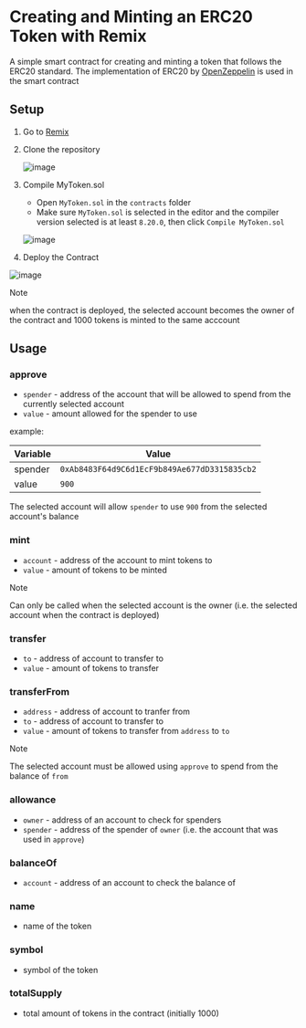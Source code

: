 # Creating and Minting an ERC20 Token with Remix
A simple smart contract for creating and minting a token that follows the ERC20 standard.
The implementation of ERC20 by [OpenZeppelin](https://docs.openzeppelin.com/contracts/5.x/api/token/erc20#ERC20) is used in the smart contract

## Setup
1. Go to [Remix](https://remix.ethereum.org/)
2. Clone the repository

   ![image](https://github.com/user-attachments/assets/32c4a9e0-36b9-4cc0-991c-746f14a62650)

3. Compile MyToken.sol
    - Open `MyToken.sol` in the `contracts` folder
    - Make sure `MyToken.sol` is selected in the editor and the compiler version selected is at least `8.20.0`, then click `Compile MyToken.sol`
  
    ![image](https://github.com/user-attachments/assets/4d18e827-4f35-4946-b0b2-fb232ac9631b)


5. Deploy the Contract

  ![image](https://github.com/user-attachments/assets/3a83a442-b9a8-43de-872a-6c79ef4a3140)

  > [!NOTE]
  > when the contract is deployed, the selected account becomes the owner of the contract and 1000 tokens is minted to the same acccount


## Usage
### approve
  - `spender` - address of the account that will be allowed to spend from the currently selected account 
  - `value` - amount allowed for the spender to use

  example:

| Variable | Value |
|-|-|
| spender | `0xAb8483F64d9C6d1EcF9b849Ae677dD3315835cb2` |
| value | `900` |

The selected account will allow `spender` to use `900` from the selected account's balance

### mint
  - `account` - address of the account to mint tokens to
  - `value` - amount of tokens to be minted
  
> [!NOTE]
> Can only be called when the selected account is the owner (i.e. the selected account when the contract is deployed)
  
### transfer
  - `to` - address of account to transfer to
  - `value` - amount of tokens to transfer
### transferFrom
  - `address` - address of account to tranfer from
  - `to` - address of account to transfer to
  - `value` - amount of tokens to transfer from `address` to `to`

> [!NOTE]
> The selected account must be allowed using `approve` to spend from the balance of `from`

### allowance
  - `owner` - address of an account to check for spenders
  - `spender` - address of the spender of `owner` (i.e. the account that was used in `approve`)
### balanceOf
  - `account` - address of an account to check the balance of
### name
  - name of the token
### symbol
  - symbol of the token
### totalSupply
  - total amount of tokens in the contract (initially 1000)
